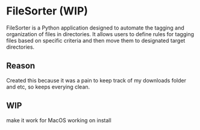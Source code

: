 # FileSorter (WIP)

FileSorter is a Python application designed to automate the tagging and organization of files in directories. It allows users to define rules for tagging files based on specific criteria and then move them to designated target directories.

## Reason
Created this because it was a pain to keep track of my downloads folder and etc, so keeps everying clean.

## WIP
make it work for MacOS
working on install

